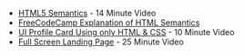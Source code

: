 - [HTML5 Semantics](https://www.youtube.com/watch?v=kGW8Al_cga4) - 14 Minute Video
- [FreeCodeCamp Explanation of HTML Semantics](https://guide.freecodecamp.org/html/html5-semantic-elements/)
- [UI Profile Card Using only HTML & CSS](https://www.youtube.com/watch?v=XKhQb8GKhoQ) - 10 Minute Video
- [Full Screen Landing Page](https://www.youtube.com/watch?v=Y5SHm53WFEk) - 25 Minute Video
